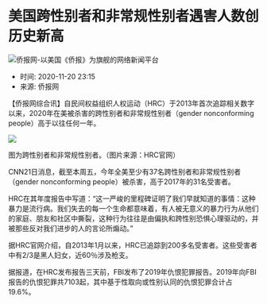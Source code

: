 # 美国跨性别者和非常规性别者遇害人数创历史新高

![侨报网-以美国《侨报》为旗舰的网络新闻平台](/upload/content/2024/20241231/0f7b4dde3efff78340e763cf69acc88a.png)

- 时间: 2020-11-20 23:15
- 来源: 侨报网

【侨报网综合讯】自民间权益组织人权运动（HRC）于2013年首次追踪相关数字以来，2020年在美被杀害的跨性别者和非常规性别者（gender nonconforming people）高于以往任何一年。

![](http://www.uschinapress.com/image/2020-11-21/779681308241829888.png)

图为跨性别者和非常规性别者。（图片来源：HRC官网）

CNN21日消息，截至本周五，今年全美至少有37名跨性别者和非常规性别者（gender nonconforming people）被杀害，高于2017年的31名受害者。

HRC在其年度报告中写道：“这一严峻的里程碑证明了我们早就知道的事情：这种暴力是流行病。我们失去的每一个生命都意味着，有人被无意义的暴力行为从他们的家庭、朋友和社区中撕裂，这种行为往往是由偏执和跨性别恐惧心理驱动的，并被那些反对我们进步的人的言论所煽动。”

据HRC官网介绍，自2013年1月以来，HRC已追踪到200多名受害者。这些受害者中有2/3是黑人妇女，近60％涉及枪支。

据报道，在HRC发布报告三天前，FBI发布了2019年仇恨犯罪报告。2019年向FBI报告的仇恨犯罪共7103起，其中基于性取向或性别认同的仇恨犯罪合计占19.6%。